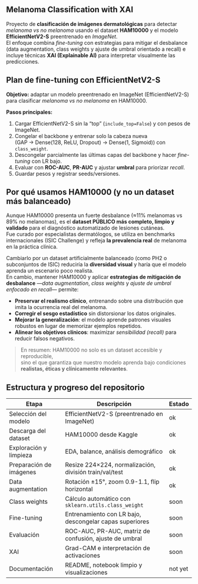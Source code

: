## Melanoma Classification with XAI

Proyecto de **clasificación de imágenes dermatológicas** para detectar *melanoma vs no melanoma* usando el dataset **HAM10000** y el modelo **EfficientNetV2-S** preentrenado en *ImageNet*.  
El enfoque combina *fine-tuning* con estrategias para mitigar el desbalance (data augmentation, class weights y ajuste de umbral orientado a recall) e incluye técnicas **XAI (Explainable AI)** para interpretar visualmente las predicciones.

## Plan de fine-tuning con EfficientNetV2-S

**Objetivo:** adaptar un modelo preentrenado en ImageNet (EfficientNetV2-S) para clasificar *melanoma vs no melanoma* en HAM10000.

**Pasos principales:**
1. Cargar EfficientNetV2-S sin la “top” (`include_top=False`) y con pesos de ImageNet.  
2. Congelar el backbone y entrenar solo la cabeza nueva  
   (GAP → Dense(128, ReLU, Dropout) → Dense(1, Sigmoid)) con `class_weight`.  
3. Descongelar parcialmente las últimas capas del backbone y hacer *fine-tuning* con LR bajo.  
4. Evaluar con **ROC-AUC**, **PR-AUC** y ajustar **umbral** para priorizar *recall*.  
5. Guardar pesos y registrar seeds/versiones.

## Por qué usamos **HAM10000** (y no un dataset más balanceado)

Aunque HAM10000 presenta un fuerte desbalance (≈11% melanomas vs 89% no melanomas), es el **dataset PÚBLICO más completo, limpio y validado** para el diagnóstico automatizado de lesiones cutáneas.  
Fue curado por especialistas dermatólogos, se utiliza en benchmarks internacionales (ISIC Challenge) y refleja **la prevalencia real** de melanoma en la práctica clínica.

Cambiarlo por un dataset artificialmente balanceado (como PH2 o subconjuntos de ISIC) reduciría la **diversidad visual** y haría que el modelo aprenda un escenario poco realista.  
En cambio, mantener HAM10000 y aplicar **estrategias de mitigación de desbalance** —*data augmentation*, *class weights* y *ajuste de umbral enfocado en recall*— permite:

- **Preservar el realismo clínico**, entrenando sobre una distribución que imita la ocurrencia real del melanoma.  
- **Corregir el sesgo estadístico** sin distorsionar los datos originales.  
- **Mejorar la generalización**: el modelo aprende patrones visuales robustos en lugar de memorizar ejemplos repetidos.  
- **Alinear los objetivos clínicos**: maximizar *sensibilidad (recall)* para reducir falsos negativos.

> En resumen: HAM10000 no solo es un dataset accesible y reproducible,  
> sino el que garantiza que nuestro modelo aprenda bajo condiciones **realistas, éticas y clínicamente relevantes**.


## Estructura y progreso del repositorio

| Etapa | Descripción | Estado |
|-------|--------------|--------|
| Selección del modelo | EfficientNetV2-S (preentrenado en ImageNet) | ok |
| Descarga del dataset | HAM10000 desde Kaggle | ok |
| Exploración y limpieza | EDA, balance, análisis demográfico | ok |
| Preparación de imágenes | Resize 224×224, normalización, división train/val/test | ok |
| Data augmentation | Rotación ±15°, zoom 0.9-1.1, flip horizontal | ok |
| Class weights | Cálculo automático con `sklearn.utils.class_weight` | soon |
| Fine-tuning | Entrenamiento con LR bajo, descongelar capas superiores | soon |
| Evaluación | ROC-AUC, PR-AUC, matriz de confusión, ajuste de umbral | soon |
| XAI | Grad-CAM e interpretación de activaciones | soon |
| Documentación | README, notebook limpio y visualizaciones | not yet |
